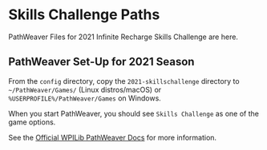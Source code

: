 # Skills Challenge Paths

PathWeaver Files for 2021 Infinite Recharge Skills Challenge are here.

## PathWeaver Set-Up for 2021 Season

From the `config` directory, copy the `2021-skillschallenge` directory to `~/PathWeaver/Games/` (Linux distros/macOS) or `%USERPROFILE%/PathWeaver/Games` on Windows.

When you start PathWeaver, you should see `Skills Challenge` as one of the game options.

See the [Official WPILib PathWeaver Docs](https://docs.wpilib.org/en/stable/docs/software/wpilib-tools/pathweaver/index.html) for more information.
